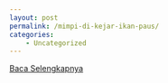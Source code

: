 ```yaml
---
layout: post
permalink: /mimpi-di-kejar-ikan-paus/
categories:
    - Uncategorized
---
```


[Baca Selengkapnya](/03)